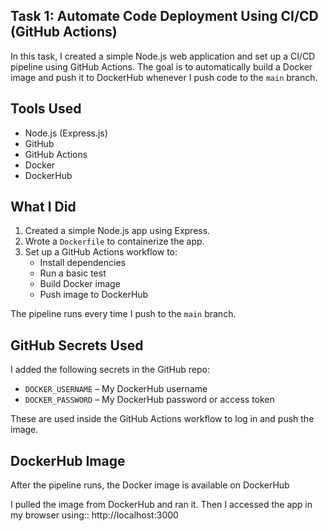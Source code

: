 ## Task 1: Automate Code Deployment Using CI/CD (GitHub Actions)


In this task, I created a simple Node.js web application and set up a CI/CD pipeline using GitHub Actions. The goal is to automatically build a Docker image and push it to DockerHub whenever I push code to the `main` branch.

## Tools Used

- Node.js (Express.js)
- GitHub
- GitHub Actions
- Docker
- DockerHub

##  What I Did

1. Created a simple Node.js app using Express.
2. Wrote a `Dockerfile` to containerize the app.
3. Set up a GitHub Actions workflow to:
   - Install dependencies
   - Run a basic test
   - Build Docker image
   - Push image to DockerHub

The pipeline runs every time I push to the `main` branch.

##  GitHub Secrets Used

I added the following secrets in the GitHub repo:

- `DOCKER_USERNAME` – My DockerHub username
- `DOCKER_PASSWORD` – My DockerHub password or access token

These are used inside the GitHub Actions workflow to log in and push the image.

##  DockerHub Image

After the pipeline runs, the Docker image is available on DockerHub

I pulled the image from DockerHub and ran it.
Then I accessed the app in my browser using:: http://localhost:3000

